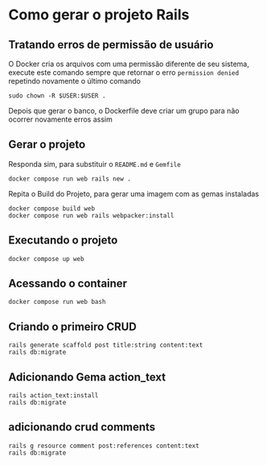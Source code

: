 
# Como gerar o projeto Rails

## Tratando erros de permissão de usuário

O Docker cria os arquivos com uma permissão diferente de seu sistema, execute este comando sempre que retornar o erro `permission denied` repetindo novamente o último comando

```
sudo chown -R $USER:$USER .
```
Depois que gerar o banco, o Dockerfile deve criar um grupo para não ocorrer novamente erros assim


## Gerar o projeto
Responda sim, para substituir o  `README.md` e `Gemfile`

```
docker compose run web rails new .
```

Repita o Build do Projeto, para gerar uma imagem com as gemas instaladas
```
docker compose build web
docker compose run web rails webpacker:install
```

## Executando o projeto
```
docker compose up web
```

## Acessando o container
```
docker compose run web bash
```

## Criando o primeiro CRUD
```
rails generate scaffold post title:string content:text
rails db:migrate
```


## Adicionando Gema  action_text

```
rails action_text:install
rails db:migrate
```

## adicionando crud comments
```
rails g resource comment post:references content:text
rails db:migrate
```